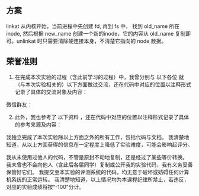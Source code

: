 
## 方案

linkat 从内核开始，当前进程中先创建 fd, 再到 fs 中， 找到 old_name 所在 inode, 然后根据 new_name 创建一个新的inode，它的内容从 old_name 复制即可。unlinkat 时只需要清除硬连接本身，不清楚它指向的 node 数据。

## 荣誉准则
1. 在完成本次实验的过程（含此前学习的过程）中，我曾分别与 以下各位 就（与本次实验相关的）以下方面做过交流，还在代码中对应的位置以注释形式记录了具体的交流对象及内容：

微信群友：

2. 此外，我也参考了 以下资料 ，还在代码中对应的位置以注释形式记录了具体的参考来源及内容：



我独立完成了本次实验除以上方面之外的所有工作，包括代码与文档。 我清楚地知道，从以上方面获得的信息在一定程度上降低了实验难度，可能会影响起评分。

我从未使用过他人的代码，不管是原封不动地复制，还是经过了某些等价转换。 我未曾也不会向他人（含此后各届同学）复制或公开我的实验代码，我有义务妥善保管好它们。 我提交至本实验的评测系统的代码，均无意于破坏或妨碍任何计算机系统的正常运转。 我清楚地知道，以上情况均为本课程纪律所禁止，若违反，对应的实验成绩将按“-100”分计。